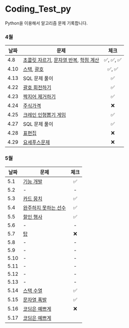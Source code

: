 # Coding_Test_py
Python을 이용해서 알고리즘 문제 기록합니다.

### 4월
| 날짜   | 문제                                                                                                                                             |    체크    |
|------|------------------------------------------------------------------------------------------------------------------------------------------------|:--------:|
| 4.8  | [초콜릿 자르기](https://www.acmicpc.net/problem/2163), [문자열 반복](https://www.acmicpc.net/problem/2675), [학점 계산](https://www.acmicpc.net/problem/2754) | ✅, ✅, ✅  |
| 4.10 | [스택](https://www.acmicpc.net/problem/10828), [괄호](https://www.acmicpc.net/problem/9012)                                                        |   ✅, ✅   |
| 4.13 | SQL 문제 풀이                                                                                                                                      |    ✅     |
| 4.22 | [괄호 회전하기](https://school.programmers.co.kr/learn/courses/30/lessons/76502?language=python3)                                                    |    ✅     |
| 4.23 | [짝지어 제거하기](https://school.programmers.co.kr/learn/courses/30/lessons/12973?language=python3)                                                   |    ✅     |
| 4.24 | [주식가격](https://school.programmers.co.kr/learn/courses/30/lessons/42584) | ❌ |
| 4.25 | [크레인 인형뽑기 게임](https://school.programmers.co.kr/learn/courses/30/lessons/64061?language=python3) | ✅ |
| 4.27 | SQL 문제 풀이 | ✅ |
| 4.28 | [표편집](https://school.programmers.co.kr/learn/courses/30/lessons/81303?language=python3) | ❌ |
| 4.29 | [요세푸스문제](https://www.acmicpc.net/problem/1158) | ❌ |

### 5월
| 날짜   | 문제 |    체크    |
|------|--|:--------:|
| 5.1 |[기능 개발](https://school.programmers.co.kr/learn/courses/30/lessons/42586)| ✅ |
| 5.2 |-| - |
| 5.3 |[카드 뭉치](https://school.programmers.co.kr/learn/courses/30/lessons/15994)| ✅ |
| 5.4 |[완주하지 못하는 선수](https://school.programmers.co.kr/learn/courses/30/lessons/42576)| ✅ |
| 5.5 |[할인 행사](https://school.programmers.co.kr/learn/courses/30/lessons/131127)| ✅ |
| 5.6 | - | - |
| 5.7 |[탑](https://www.acmicpc.net/problem/2493)| ❌ |
| 5.8 | - | - |
| 5.9 | - | - |
| 5.10 | - | - |
| 5.11 | - | - |
| 5.12 | - | - |
| 5.13 | - | - |
| 5.14 |[스택 수열](https://www.acmicpc.net/problem/1874)| ✅ |
| 5.15 |[문자열 폭발](https://www.acmicpc.net/problem/9935)| ✅ |
| 5.16 |[코딩은 예쁘게](https://www.acmicpc.net/problem/2879)| ❌ |
| 5.17 |[코딩은 예쁘게](https://www.acmicpc.net/problem/2879)| |